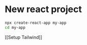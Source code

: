 # New react project
```bash
npx create-react-app my-app
cd my-app
```
[[Setup Tailwind]]

<!-- {BearID:F2E0D14A-081A-484B-AE63-1CA3459139BD-1879-0000029819D5B5C0} -->
